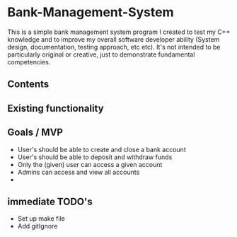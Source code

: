 # Bank-Management-System

<p>This is a simple bank management system program I created to test my C++ knowledge and to improve my overall software developer ability (System design, documentation, testing approach, etc etc). It's not intended to be particularly original or creative, just to demonstrate fundamental competencies. </p>

[comment]: <> (TODO: work out how to do later and format?)
<h2>Contents<h2>

<h2>Existing functionality</h2>

<h2>Goals / MVP </h2>
<ul>
    <li> User's should be able to create and close a bank account </li>
    <li> User's should be able to deposit and withdraw funds </li>
    <li> Only the (given) user can access a given account </li>
    <li> Admins can access and view all accounts</li>
    <li> </li>
</ul>

<h2> immediate TODO's </h2>
<ul>
    <li> Set up make file </li>
    <li> Add gitIgnore </li>
</ul>

